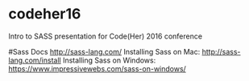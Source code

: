 # codeher16
Intro to SASS presentation for Code(Her) 2016 conference

#Sass Docs
http://sass-lang.com/
Installing Sass on Mac: http://sass-lang.com/install
Installing Sass on Windows: https://www.impressivewebs.com/sass-on-windows/
